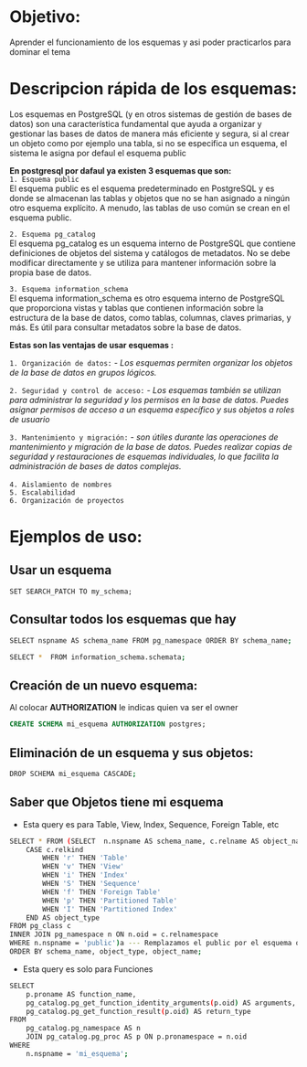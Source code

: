 # Objetivo:
Aprender el funcionamiento de los esquemas y asi poder practicarlos para dominar el tema

# Descripcion rápida de los esquemas:
Los esquemas en PostgreSQL (y en otros sistemas de gestión de bases de datos) son una característica fundamental que ayuda a organizar y gestionar las bases de datos de manera más eficiente y segura,  si al crear un objeto como por ejemplo una tabla, si no se especifica un esquema, el sistema le asigna por defaul el esquema public

**En postgresql por dafaul ya existen 3 esquemas que son:**<br> 
`1. Esquema public`<br>
El esquema public es el esquema predeterminado en PostgreSQL y es donde se almacenan las tablas y objetos que no se han asignado a ningún otro esquema explícito. A menudo, las tablas de uso común se crean en el esquema public.<br>

`2. Esquema pg_catalog`<br>
El esquema pg_catalog es un esquema interno de PostgreSQL que contiene definiciones de objetos del sistema y catálogos de metadatos. No se debe modificar directamente y se utiliza para mantener información sobre la propia base de datos.

`3. Esquema information_schema`<br>
El esquema information_schema es otro esquema interno de PostgreSQL que proporciona vistas y tablas que contienen información sobre la estructura de la base de datos, como tablas, columnas, claves primarias, y más. Es útil para consultar metadatos sobre la base de datos.


**Estas son las ventajas de usar esquemas :**


`1. Organización de datos:` 
	- *Los esquemas permiten organizar los objetos de la base de datos en grupos lógicos.*

  `2. Seguridad y control de acceso:`
	- *Los esquemas también se utilizan para administrar la seguridad y los permisos en la base de datos. Puedes asignar permisos de acceso a un esquema específico y sus objetos a roles de usuario*

 `3. Mantenimiento y migración:`
	- *son útiles durante las operaciones de mantenimiento y migración de la base de datos. Puedes realizar copias de seguridad y restauraciones de esquemas individuales, lo que facilita la administración de bases de datos complejas.*<br><br>
`4. Aislamiento de nombres`<br>
`5. Escalabilidad`<br>
`6. Organización de proyectos` 

# Ejemplos de uso:

## Usar un esquema
```
SET SEARCH_PATCH TO my_schema;
```

## Consultar todos los esquemas que hay 
```sh 
SELECT nspname AS schema_name FROM pg_namespace ORDER BY schema_name;

SELECT *  FROM information_schema.schemata;
```

## Creación de un nuevo esquema: 
Al colocar **AUTHORIZATION** le indicas quien va ser el owner 
```sql
CREATE SCHEMA mi_esquema AUTHORIZATION postgres;
```

## Eliminación de un esquema y sus objetos:
```sh
DROP SCHEMA mi_esquema CASCADE;
```

## Saber que Objetos tiene mi esquema
- Esta query es para Table, View, Index, Sequence, Foreign Table, etc
```sh
SELECT * FROM (SELECT  n.nspname AS schema_name, c.relname AS object_name,
    CASE c.relkind
        WHEN 'r' THEN 'Table'
        WHEN 'v' THEN 'View'
        WHEN 'i' THEN 'Index'
        WHEN 'S' THEN 'Sequence'
        WHEN 'f' THEN 'Foreign Table'
        WHEN 'p' THEN 'Partitioned Table'
        WHEN 'I' THEN 'Partitioned Index'
    END AS object_type
FROM pg_class c
INNER JOIN pg_namespace n ON n.oid = c.relnamespace
WHERE n.nspname = 'public')a --- Remplazamos el public por el esquema que queremos buscar
ORDER BY schema_name, object_type, object_name;
```

- Esta query es solo para Funciones 
```sh
SELECT 
    p.proname AS function_name,
    pg_catalog.pg_get_function_identity_arguments(p.oid) AS arguments,
    pg_catalog.pg_get_function_result(p.oid) AS return_type
FROM 
    pg_catalog.pg_namespace AS n
    JOIN pg_catalog.pg_proc AS p ON p.pronamespace = n.oid
WHERE 
    n.nspname = 'mi_esquema';
```
	

